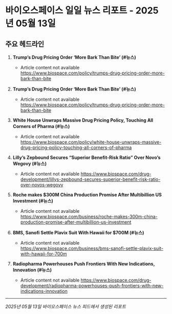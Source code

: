 # 바이오스페이스 일일 뉴스 리포트 - 2025년 05월 13일


## 주요 헤드라인

1. **Trump’s Drug Pricing Order ‘More Bark Than Bite’ (#뉴스)**
   - Article content not available
   <https://www.biospace.com/policy/trumps-drug-pricing-order-more-bark-than-bite>

2. **Trump’s Drug Pricing Order ‘More Bark Than Bite’ (#뉴스)**
   - Article content not available
   <https://www.biospace.com/policy/trumps-drug-pricing-order-more-bark-than-bite>

3. **White House Unwraps Massive Drug Pricing Policy, Touching All Corners of Pharma (#뉴스)**
   - Article content not available
   <https://www.biospace.com/policy/white-house-unwraps-massive-drug-pricing-policy-touching-all-corners-of-pharma>

4. **Lilly’s Zepbound Secures “Superior Benefit-Risk Ratio” Over Novo’s Wegovy (#뉴스)**
   - Article content not available
   <https://www.biospace.com/drug-development/lillys-zepbound-secures-superior-benefit-risk-ratio-over-novos-wegovy>

5. **Roche makes $300M China Production Promise After Multibillion US Investment (#뉴스)**
   - Article content not available
   <https://www.biospace.com/business/roche-makes-300m-china-production-promise-after-multibillion-us-investment>

6. **BMS, Sanofi Settle Plavix Suit With Hawaii for $700M (#뉴스)**
   - Article content not available
   <https://www.biospace.com/business/bms-sanofi-settle-plavix-suit-with-hawaii-for-700m>

7. **Radiopharma Powerhouses Push Frontiers With New Indications, Innovation (#뉴스)**
   - Article content not available
   <https://www.biospace.com/drug-development/radiopharma-powerhouses-push-frontiers-with-new-indications-innovation>


---
*2025년 05월 13일 바이오스페이스 뉴스 피드에서 생성된 리포트*